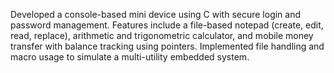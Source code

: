 Developed a console-based mini device using C with secure login and password management. Features include a file-based notepad (create, edit, read, replace), arithmetic and trigonometric calculator, and mobile money transfer with balance tracking using pointers. Implemented file handling and macro usage to simulate a multi-utility embedded system.

